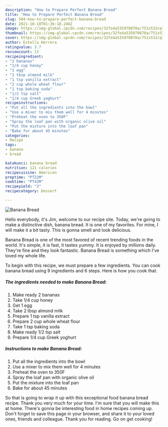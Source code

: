 ```yaml
---
description: "How to Prepare Perfect Banana Bread"
title: "How to Prepare Perfect Banana Bread"
slug: 504-how-to-prepare-perfect-banana-bread
date: 2021-10-10T01:36:18.246Z
image: https://img-global.cpcdn.com/recipes/32fe4a535970870a/751x532cq70/banana-bread-recipe-main-photo.jpg
thumbnail: https://img-global.cpcdn.com/recipes/32fe4a535970870a/751x532cq70/banana-bread-recipe-main-photo.jpg
cover: https://img-global.cpcdn.com/recipes/32fe4a535970870a/751x532cq70/banana-bread-recipe-main-photo.jpg
author: Estella Herrera
ratingvalue: 3.7
reviewcount: 13
recipeingredient:
- "2 bananas"
- "1/4 cup honey"
- "1 egg"
- "2 tbsp almond milk"
- "1 tsp vanilla extract"
- "2 cup whole wheat flour"
- "1 tsp baking soda"
- "1/2 tsp salt"
- "1/4 cup Greek yoghurt"
recipeinstructions:
- "Put all the ingredients into the bowl"
- "Use a mixer to mix them well for 4 minutes"
- "Preheat the oven to 350F"
- "Spray the loaf pan with organic olive oil"
- "Put the mixture into the loaf pan"
- "Bake for about 45 minutes"
categories:
- Recipe
tags:
- banana
- bread

katakunci: banana bread 
nutrition: 121 calories
recipecuisine: American
preptime: "PT22M"
cooktime: "PT43M"
recipeyield: "3"
recipecategory: Dessert

---
```



![Banana Bread](https://img-global.cpcdn.com/recipes/32fe4a535970870a/751x532cq70/banana-bread-recipe-main-photo.jpg)

Hello everybody, it's Jim, welcome to our recipe site. Today, we're going to make a distinctive dish, banana bread. It is one of my favorites. For mine, I will make it a bit tasty. This is gonna smell and look delicious.



Banana Bread is one of the most favored of recent trending foods in the world. It's simple, it is fast, it tastes yummy. It is enjoyed by millions daily. They're fine and they look fantastic. Banana Bread is something which I've loved my whole life.


To begin with this recipe, we must prepare a few ingredients. You can cook banana bread using 9 ingredients and 6 steps. Here is how you cook that.

<!--inarticleads1-->

##### The ingredients needed to make Banana Bread:

1. Make ready 2 bananas
1. Take 1/4 cup honey
1. Get 1 egg
1. Take 2 tbsp almond milk
1. Prepare 1 tsp vanilla extract
1. Prepare 2 cup whole wheat flour
1. Take 1 tsp baking soda
1. Make ready 1/2 tsp salt
1. Prepare 1/4 cup Greek yoghurt




<!--inarticleads2-->

##### Instructions to make Banana Bread:

1. Put all the ingredients into the bowl
1. Use a mixer to mix them well for 4 minutes
1. Preheat the oven to 350F
1. Spray the loaf pan with organic olive oil
1. Put the mixture into the loaf pan
1. Bake for about 45 minutes




So that is going to wrap it up with this exceptional food banana bread recipe. Thank you very much for your time. I'm sure that you will make this at home. There's gonna be interesting food in home recipes coming up. Don't forget to save this page in your browser, and share it to your loved ones, friends and colleague. Thank you for reading. Go on get cooking!
